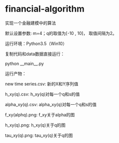 # financial-algorithm
实现一个金融建模中的算法

默认设置参数: m=4；q的取值为[-10 , 10]， 取值间隔为2。

运行环境：Python3.5（Win10）

复制代码和data数据直接运行：

python \_\_main\_\_.py



运行产物：

new time series.csv: 新的X和Y序列值

h_xy(q).csv: h_xy(q)对每一个q和s的值

alpha_xy(q).csv: alpha_xy(q)对每一个q和s的值

f_xy(alphq).png: f_xy关于alpha的图

h_xy(q).png: h_xy(q)关于q的图

tau_xy(q).png: tau_xy(q)关于q的图